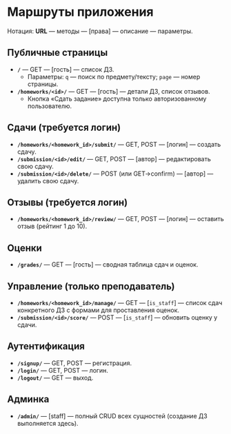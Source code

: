 # Маршруты приложения

Нотация: **URL** — методы — [права] — описание — параметры.

## Публичные страницы
- **`/`** — GET — [гость] — список ДЗ.
  - Параметры: `q` — поиск по предмету/тексту; `page` — номер страницы.
- **`/homeworks/<id>/`** — GET — [гость] — детали ДЗ, список отзывов.
  - Кнопка «Сдать задание» доступна только авторизованному пользователю.

## Сдачи (требуется логин)
- **`/homeworks/<homework_id>/submit/`** — GET, POST — [логин] — создать сдачу.
- **`/submission/<id>/edit/`** — GET, POST — [автор] — редактировать свою сдачу.
- **`/submission/<id>/delete/`** — POST (или GET→confirm) — [автор] — удалить свою сдачу.

## Отзывы (требуется логин)
- **`/homeworks/<homework_id>/review/`** — GET, POST — [логин] — оставить отзыв (рейтинг 1 до 10).

## Оценки
- **`/grades/`** — GET — [гость] — сводная таблица сдач и оценок.

## Управление (только преподаватель)
- **`/homeworks/<homework_id>/manage/`** — GET — [`is_staff`] — список сдач конкретного ДЗ с формами для проставления оценок.
- **`/submission/<id>/score/`** — POST — [`is_staff`] — обновить оценку у сдачи.

## Аутентификация
- **`/signup/`** — GET, POST — регистрация.
- **`/login/`** — GET, POST — логин.
- **`/logout/`** — GET — выход.

## Админка
- **`/admin/`** — [staff] — полный CRUD всех сущностей (создание ДЗ выполняется здесь).
